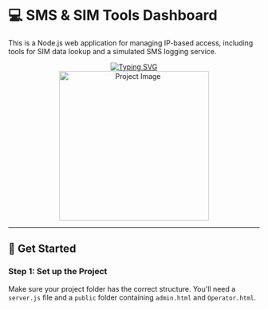 # 💻 SMS & SIM Tools Dashboard

This is a Node.js web application for managing IP-based access, including tools for SIM data lookup and a simulated SMS logging service.

<div align="center"> 
  <a href="https://git.io/typing-svg"> 
    <img src="https://readme-typing-svg.demolab.com?font=Ribeye&size=50&pause=1000&color=33ff00&center=true&width=910&height=100&lines=SMS+&+SIM+Tools;A+Node.js+Web+Application;Coded+By+Professor" alt="Typing SVG" />
  </a> 
</div> 

<div align="center"> 
  <a href="https://youtube.com/@mr_unique_hacker"> 
    <img src="https://via.placeholder.com/600x300.png?text=SMS+%26+SIM+Tools" alt="Project Image" height="300"> 
  </a> 
</div>

---

## 🚀 Get Started

### Step 1: Set up the Project

Make sure your project folder has the correct structure. You'll need a `server.js` file and a `public` folder containing `admin.html` and `Operator.html`.


